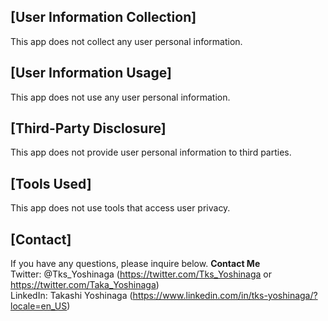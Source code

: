 ## [User Information Collection]
This app does not collect any user personal information.

## [User Information Usage]
This app does not use any user personal information.

## [Third-Party Disclosure]
This app does not provide user personal information to third parties.

## [Tools Used]
This app does not use tools that access user privacy.

## [Contact]
If you have any questions, please inquire below.
<b>Contact Me</b><br>
Twitter: @Tks_Yoshinaga (https://twitter.com/Tks_Yoshinaga or https://twitter.com/Taka_Yoshinaga)<br>
LinkedIn: Takashi Yoshinaga (https://www.linkedin.com/in/tks-yoshinaga/?locale=en_US)<br>